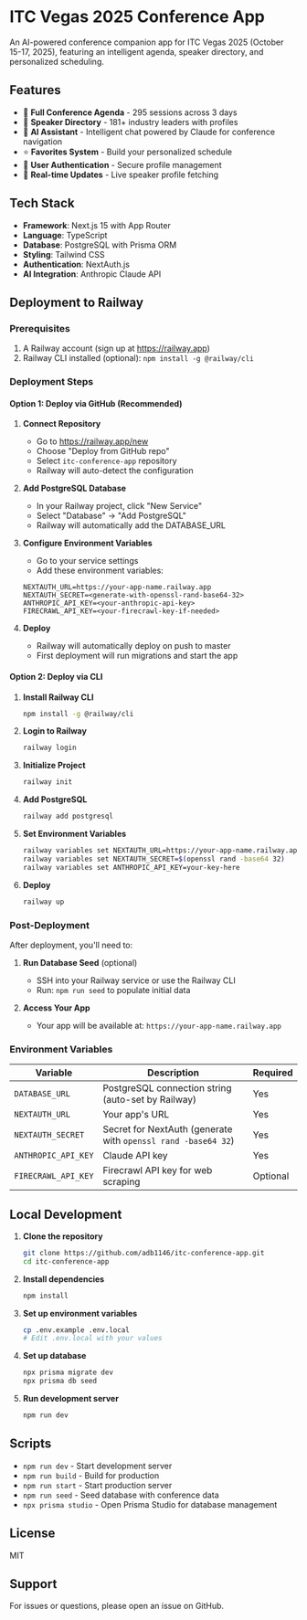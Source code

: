 # ITC Vegas 2025 Conference App

An AI-powered conference companion app for ITC Vegas 2025 (October 15-17, 2025), featuring an intelligent agenda, speaker directory, and personalized scheduling.

## Features

- 📅 **Full Conference Agenda** - 295 sessions across 3 days
- 🎤 **Speaker Directory** - 181+ industry leaders with profiles
- 🤖 **AI Assistant** - Intelligent chat powered by Claude for conference navigation
- ⭐ **Favorites System** - Build your personalized schedule
- 🔐 **User Authentication** - Secure profile management
- 🔄 **Real-time Updates** - Live speaker profile fetching

## Tech Stack

- **Framework**: Next.js 15 with App Router
- **Language**: TypeScript
- **Database**: PostgreSQL with Prisma ORM
- **Styling**: Tailwind CSS
- **Authentication**: NextAuth.js
- **AI Integration**: Anthropic Claude API

## Deployment to Railway

### Prerequisites

1. A Railway account (sign up at https://railway.app)
2. Railway CLI installed (optional): `npm install -g @railway/cli`

### Deployment Steps

#### Option 1: Deploy via GitHub (Recommended)

1. **Connect Repository**
   - Go to https://railway.app/new
   - Choose "Deploy from GitHub repo"
   - Select `itc-conference-app` repository
   - Railway will auto-detect the configuration

2. **Add PostgreSQL Database**
   - In your Railway project, click "New Service"
   - Select "Database" → "Add PostgreSQL"
   - Railway will automatically add the DATABASE_URL

3. **Configure Environment Variables**
   - Go to your service settings
   - Add these environment variables:
   ```
   NEXTAUTH_URL=https://your-app-name.railway.app
   NEXTAUTH_SECRET=<generate-with-openssl-rand-base64-32>
   ANTHROPIC_API_KEY=<your-anthropic-api-key>
   FIRECRAWL_API_KEY=<your-firecrawl-key-if-needed>
   ```

4. **Deploy**
   - Railway will automatically deploy on push to master
   - First deployment will run migrations and start the app

#### Option 2: Deploy via CLI

1. **Install Railway CLI**
   ```bash
   npm install -g @railway/cli
   ```

2. **Login to Railway**
   ```bash
   railway login
   ```

3. **Initialize Project**
   ```bash
   railway init
   ```

4. **Add PostgreSQL**
   ```bash
   railway add postgresql
   ```

5. **Set Environment Variables**
   ```bash
   railway variables set NEXTAUTH_URL=https://your-app-name.railway.app
   railway variables set NEXTAUTH_SECRET=$(openssl rand -base64 32)
   railway variables set ANTHROPIC_API_KEY=your-key-here
   ```

6. **Deploy**
   ```bash
   railway up
   ```

### Post-Deployment

After deployment, you'll need to:

1. **Run Database Seed** (optional)
   - SSH into your Railway service or use the Railway CLI
   - Run: `npm run seed` to populate initial data

2. **Access Your App**
   - Your app will be available at: `https://your-app-name.railway.app`

### Environment Variables

| Variable | Description | Required |
|----------|-------------|----------|
| `DATABASE_URL` | PostgreSQL connection string (auto-set by Railway) | Yes |
| `NEXTAUTH_URL` | Your app's URL | Yes |
| `NEXTAUTH_SECRET` | Secret for NextAuth (generate with `openssl rand -base64 32`) | Yes |
| `ANTHROPIC_API_KEY` | Claude API key | Yes |
| `FIRECRAWL_API_KEY` | Firecrawl API key for web scraping | Optional |

## Local Development

1. **Clone the repository**
   ```bash
   git clone https://github.com/adb1146/itc-conference-app.git
   cd itc-conference-app
   ```

2. **Install dependencies**
   ```bash
   npm install
   ```

3. **Set up environment variables**
   ```bash
   cp .env.example .env.local
   # Edit .env.local with your values
   ```

4. **Set up database**
   ```bash
   npx prisma migrate dev
   npx prisma db seed
   ```

5. **Run development server**
   ```bash
   npm run dev
   ```

## Scripts

- `npm run dev` - Start development server
- `npm run build` - Build for production
- `npm run start` - Start production server
- `npm run seed` - Seed database with conference data
- `npx prisma studio` - Open Prisma Studio for database management

## License

MIT

## Support

For issues or questions, please open an issue on GitHub.